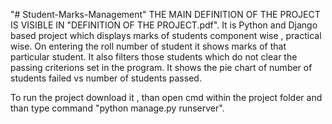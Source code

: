 "# Student-Marks-Management" 
THE MAIN DEFINITION OF THE PROJECT IS VISIBLE IN "DEFINITION OF THE PROJECT.pdf".
It is Python and Django based project which displays marks of students component wise , practical wise. On entering the roll number of student it shows marks of that particular student. It also filters those students which do not clear the passing criterions set in the program. It shows the pie chart of number of students failed vs number of students passed. 

To run the project download it , than open cmd within the project folder and than type command "python manage.py runserver".
